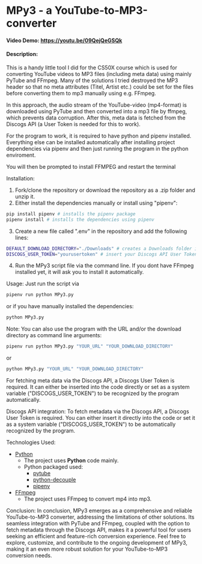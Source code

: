 # MPy3 - a YouTube-to-MP3-converter
#### Video Demo: https://youtu.be/09QejQeGSQk
#### Description:
This is a handy little tool I did for the CS50X course which is used for converting YouTube videos to MP3 files (including meta data) using mainly PyTube and FFmpeg.
Many of the solutions I tried destroyed the MP3 header so that no meta attributes (Titel, Artist etc.) could be set for the files before converting them to mp3 manually using e.g. FFmpeg.

In this approach, the audio stream of the YouTube-video (mp4-format) is downloaded using PyTube and then converted into a mp3 file by ffmpeg, which prevents data corruption. After this, meta data is fetched from the Discogs API (a User Token is needed for this to work).

For the program to work, it is required to have python and pipenv installed. Everything else can be installed automatically after installing project dependencies via pipenv and then just running the program in the python enviroment.

You will then be prompted to install FFMPEG and restart the terminal

Installation:
1. Fork/clone the repository or download the repository as a .zip folder and unzip it.
2. Either install the dependencies manually or install using "pipenv":
```bash
pip install pipenv # installs the pipenv package
pipenv install # installs the dependencies using pipenv
```
3. Create a new file called ".env" in the repository and add the following lines:
```bash
DEFAULT_DOWNLOAD_DIRECTORY="./Downloads" # creates a Downloads folder in the current directory - change path if needed
DISCOGS_USER_TOKEN="yourusertoken" # insert your Discogs API User Token
```
4. Run the MPy3 script file via the command line. If you dont have FFmpeg installed yet, it will ask you to install it automatically.

Usage:
Just run the script via
```bash
pipenv run python MPy3.py
```
or if you have manually installed the dependencies:
```bash
python MPy3.py
```

Note: You can also use the program with the URL and/or the download directory as command line arguments:
```bash
pipenv run python MPy3.py "YOUR_URL" "YOUR_DOWNLOAD_DIRECTORY"
```
or
```bash
python MPy3.py "YOUR_URL" "YOUR_DOWNLOAD_DIRECTORY"
```
For fetching meta data via the Discogs API, a Discogs User Token is required. It can either be inserted into the code directly or set as a system variable ("DISCOGS_USER_TOKEN") to be recognized by the program automatically.

Discogs API integration:
To fetch metadata via the Discogs API, a Discogs User Token is required. You can either insert it directly into the code or set it as a system variable ("DISCOGS_USER_TOKEN") to be automatically recognized by the program.

Technologies Used:
- [Python](https://www.python.org)
    - The project uses **Python** code mainly.
    - Python packaged used:
        - [pytube](https://pytube.io/en/latest/)
        - [python-decouple](https://pypi.org/project/python-decouple/)
        - [pipenv](https://pipenv.pypa.io/en/latest/)
- [FFmpeg](https://ffmpeg.org)
    - The project uses FFmpeg to convert mp4 into mp3.

Conclusion:
In conclusion, MPy3 emerges as a comprehensive and reliable YouTube-to-MP3 converter, addressing the limitations of other solutions. Its seamless integration with PyTube and FFmpeg, coupled with the option to fetch metadata through the Discogs API, makes it a powerful tool for users seeking an efficient and feature-rich conversion experience. Feel free to explore, customize, and contribute to the ongoing development of MPy3, making it an even more robust solution for your YouTube-to-MP3 conversion needs.
